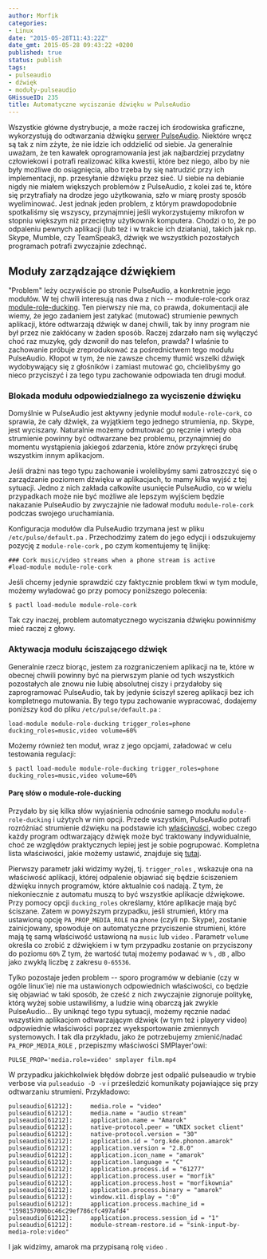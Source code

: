 ```yaml
---
author: Morfik
categories:
- Linux
date: "2015-05-28T11:43:22Z"
date_gmt: 2015-05-28 09:43:22 +0200
published: true
status: publish
tags:
- pulseaudio
- dźwięk
- moduły-pulseaudio
GHissueID: 235
title: Automatyczne wyciszanie dźwięku w PulseAudio
---
```


Wszystkie główne dystrybucje, a może raczej ich środowiska graficzne, wykorzystują do odtwarzania
dźwięku [serwer PulseAudio][1]. Niektóre wręcz są tak z nim zżyte, że nie idzie ich oddzielić od
siebie. Ja generalnie uważam, że ten kawałek oprogramowania jest jak najbardziej przydatny
człowiekowi i potrafi realizować kilka kwestii, które bez niego, albo by nie były możliwe do
osiągnięcia, albo trzeba by się natrudzić przy ich implementacji, np. przesyłanie dźwięku przez
sieć. U siebie na debianie nigdy nie miałem większych problemów z PulseAudio, z kolei zaś te, które
się przytrafiały na drodze jego użytkowania, szło w miarę prosty sposób wyeliminować. Jest jednak
jeden problem, z którym prawdopodobnie spotkaliśmy się wszyscy, przynajmniej jeśli wykorzystujemy
mikrofon w stopniu większym niż przeciętny użytkownik komputera. Chodzi o to, że po odpaleniu
pewnych aplikacji (lub też i w trakcie ich działania), takich jak np. Skype, Mumble, czy
TeamSpeak3, dźwięk we wszystkich pozostałych programach potrafi zwyczajnie zdechnąć.

<!--more-->
## Moduły zarządzające dźwiękiem

"Problem" leży oczywiście po stronie PulseAudio, a konkretnie jego modułów. W tej chwili interesują
nas dwa z nich -- module-role-cork oraz [module-role-ducking][2]. Ten pierwszy nie ma, co prawda,
dokumentacji ale wiemy, że jego zadaniem jest zatykać (mutować)  strumienie pewnych aplikacji, które
odtwarzają dźwięk w danej chwili, tak by inny program nie był przez nie zakłócany w żaden sposób.
Raczej zdarzało nam się wyłączyć choć raz muzykę, gdy dzwonił do nas telefon, prawda? I właśnie to
zachowanie próbuje zreprodukować za pośrednictwem tego modułu PulseAudio. Kłopot w tym, że nie
zawsze chcemy tłumić wszelki dźwięk wydobywający się z głośników i zamiast mutować go, chcielibyśmy
go nieco przyciszyć i za tego typu zachowanie odpowiada ten drugi moduł.

### Blokada modułu odpowiedzialnego za wyciszenie dźwięku

Domyślnie w PulseAudio jest aktywny jedynie moduł `module-role-cork`, co sprawia, że cały dźwięk, za
wyjątkiem tego jednego strumienia, np. Skype, jest wyciszany. Naturalnie możemy odmutować go ręcznie
i wtedy oba strumienie powinny być odtwarzane bez problemu, przynajmniej do momentu wystąpienia
jakiegoś zdarzenia, które znów przykręci śrubę wszystkim innym aplikacjom.

Jeśli drażni nas tego typu zachowanie i wolelibyśmy sami zatroszczyć się o zarządzanie poziomem
dźwięku w aplikacjach, to mamy kilka wyjść z tej sytuacji. Jedno z nich zakłada całkowite
usunięcie PulseAudio, co w wielu przypadkach może nie być możliwe ale lepszym wyjściem będzie
nakazanie PulseAudio by zwyczajnie nie ładował modułu `module-role-cork` podczas swojego
uruchamiania.

Konfiguracja modułów dla PulseAudio trzymana jest w pliku `/etc/pulse/default.pa` . Przechodzimy
zatem do jego edycji i odszukujemy pozycję z `module-role-cork` , po czym komentujemy tę linijkę:

    ### Cork music/video streams when a phone stream is active
    #load-module module-role-cork

Jeśli chcemy jedynie sprawdzić czy faktycznie problem tkwi w tym module, możemy wyładować go przy
pomocy poniższego polecenia:

    $ pactl load-module module-role-cork

Tak czy inaczej, problem automatycznego wyciszania dźwięku powinniśmy mieć raczej z głowy.

### Aktywacja modułu ściszającego dźwięk

Generalnie rzecz biorąc, jestem za rozgraniczeniem aplikacji na te, które w obecnej chwili powinny
być na pierwszym planie od tych wszystkich pozostałych ale znowu nie lubię absolutnej ciszy i
przydałoby się zaprogramować PulseAudio, tak by jedynie ściszył szereg aplikacji bez ich
kompletnego mutowania. By tego typu zachowanie wypracować, dodajemy poniższy kod do pliku
`/etc/pulse/default.pa` :

    load-module module-role-ducking trigger_roles=phone ducking_roles=music,video volume=60%

Możemy również ten moduł, wraz z jego opcjami, załadować w celu testowania regulacji:

    $ pactl load-module module-role-ducking trigger_roles=phone ducking_roles=music,video volume=60%

#### Parę słów o module-role-ducking

Przydało by się kilka słów wyjaśnienia odnośnie samego modułu `module-role-ducking` i użytych w nim
opcji. Przede wszystkim, PulseAudio potrafi rozróżniać strumienie dźwięku na podstawie ich
[właściwości][3], wobec czego każdy program odtwarzający dźwięk może być traktowany indywidualnie,
choć ze względów praktycznych lepiej jest je sobie pogrupować. Kompletna lista właściwości, jakie
możemy ustawić, znajduje się [tutaj][4].

Pierwszy parametr jaki widzimy wyżej, tj. `trigger_roles` , wskazuje ona na właściwość aplikacji,
której odpalenie objawiać się będzie ściszeniem dźwięku innych programów, które aktualnie coś
nadają. Z tym, że niekoniecznie z automatu muszą to być wszystkie aplikacje dźwiękowe. Przy pomocy
opcji `ducking_roles` określamy, które aplikacje mają być ściszane. Zatem w powyższym przypadku,
jeśli strumień, który ma ustawioną opcję `PA_PROP_MEDIA_ROLE` na `phone` (czyli np. Skype),
zostanie zainicjowany, spowoduje on automatyczne przyciszenie strumieni, które mają tę samą
właściwość ustawioną na `music` lub `video` . Parametr `volume` określa co zrobić z dźwiękiem i w
tym przypadku zostanie on przyciszony do poziomu `60%` Z tym, że wartość tutaj możemy podawać w
`%` , `dB` , albo jako zwykłą liczbę z zakresu `0-65536`.

Tylko pozostaje jeden problem -- sporo programów w debianie (czy w ogóle linux'ie) nie ma
ustawionych odpowiednich właściwości, co będzie się objawiać w taki sposób, że cześć z nich
zwyczajnie zignoruje politykę, którą wyżej sobie ustawiliśmy, a ludzie winą obarczą jak zwykle
PulseAudio... By uniknąć tego typu sytuacji, możemy ręcznie nadać wszystkim aplikacjom odtwarzającym
dźwięk (w tym też i playery video) odpowiednie właściwości poprzez wyeksportowanie zmiennych
systemowych. I tak dla przykładu, jako że potrzebujemy zmienić/nadać `PA_PROP_MEDIA_ROLE` ,
przepiszmy właściwości SMPlayer'owi:

    PULSE_PROP='media.role=video' smplayer film.mp4

W przypadku jakichkolwiek błędów dobrze jest odpalić pulseaudio w trybie verbose via `pulseaduio -D
-v` i prześledzić komunikaty pojawiające się przy odtwarzaniu strumieni. Przykładowo:

    pulseaudio[61212]:     media.role = "video"
    pulseaudio[61212]:     media.name = "audio stream"
    pulseaudio[61212]:     application.name = "Amarok"
    pulseaudio[61212]:     native-protocol.peer = "UNIX socket client"
    pulseaudio[61212]:     native-protocol.version = "30"
    pulseaudio[61212]:     application.id = "org.kde.phonon.amarok"
    pulseaudio[61212]:     application.version = "2.8.0"
    pulseaudio[61212]:     application.icon_name = "amarok"
    pulseaudio[61212]:     application.language = "C"
    pulseaudio[61212]:     application.process.id = "61277"
    pulseaudio[61212]:     application.process.user = "morfik"
    pulseaudio[61212]:     application.process.host = "morfikownia"
    pulseaudio[61212]:     application.process.binary = "amarok"
    pulseaudio[61212]:     window.x11.display = ":0"
    pulseaudio[61212]:     application.process.machine_id = "159815709bbc46c29ef786cfc497afd4"
    pulseaudio[61212]:     application.process.session_id = "1"
    pulseaudio[61212]:     module-stream-restore.id = "sink-input-by-media-role:video"

I jak widzimy, amarok ma przypisaną rolę `video` .


[1]: https://www.freedesktop.org/wiki/Software/PulseAudio/
[2]: https://www.freedesktop.org/wiki/Software/PulseAudio/Documentation/User/Modules/#module-role-ducking
[3]: https://www.freedesktop.org/wiki/Software/PulseAudio/Documentation/Developer/Clients/ApplicationProperties/
[4]: http://0pointer.de/lennart/projects/pulseaudio/doxygen/proplist_8h.html
